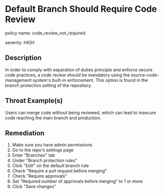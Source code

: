 # Default Branch Should Require Code Review

policy name: code_review_not_required

severity: HIGH

## Description

In order to comply with separation of duties principle and enforce secure code
practices, a code review should be mandatory using the source-code-management
system's built-in enforcement. This option is found in the branch protection
setting of the repository.

## Threat Example(s)

Users can merge code without being reviewed, which can lead to insecure code
reaching the main branch and production.

## Remediation

1. Make sure you have admin permissions
2. Go to the repo's settings page
3. Enter "Branches" tab
4. Under "Branch protection rules"
5. Click "Edit" on the default branch rule
6. Check "Require a pull request before merging"
7. Check "Require approvals"
8. Set "Required number of approvals before merging" to 1 or more
9. Click "Save changes"
